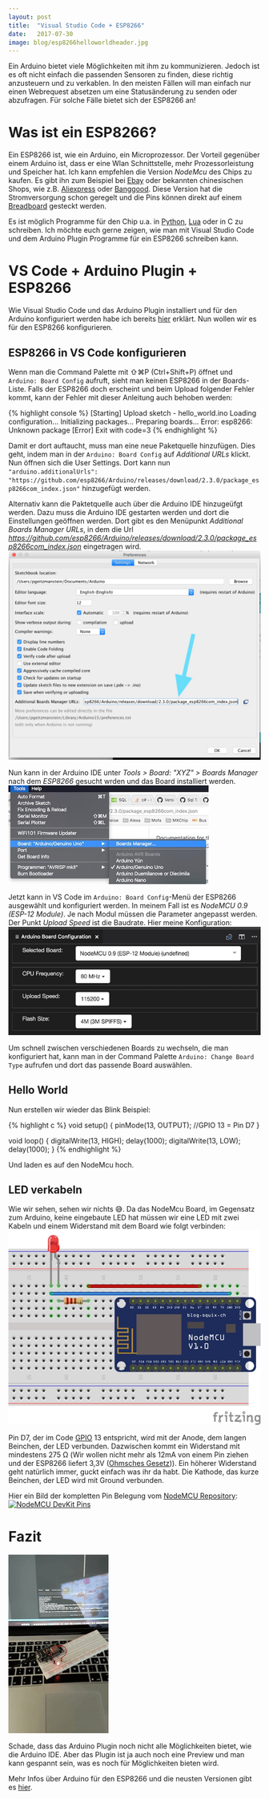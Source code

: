 ```yaml
---
layout: post
title:  "Visual Studio Code + ESP8266"
date:   2017-07-30
image: blog/esp8266helloworldheader.jpg
---
```


Ein Arduino bietet viele Möglichkeiten mit ihm zu kommunizieren. Jedoch ist es oft nicht einfach die passenden Sensoren zu finden, diese richtig anzusteuern und zu verkablen. In den meisten Fällen will man einfach nur einen Webrequest absetzen um eine Statusänderung zu senden oder abzufragen. Für solche Fälle bietet sich der ESP8266 an!

# Was ist ein ESP8266?

Ein ESP8266 ist, wie ein Arduino, ein Microprozessor. Der Vorteil gegenüber einem Arduino ist, dass er eine Wlan Schnittstelle, mehr Prozessorleistung und Speicher hat.
Ich kann empfehlen die Version *NodeMcu* des Chips zu kaufen. Es gibt ihn zum Beispiel bei [Ebay](https://www.ebay.de/sch/i.html?_nkw=nodemcu+v3+esp8266) oder bekannten chinesischen Shops, wie z.B. [Aliexpress](https://www.aliexpress.com/wholesale?SearchText=nodemcu+v3+esp8266) oder [Banggood](https://www.banggood.com/search/nodemcu-v3-esp8266.html). Diese Version hat die Stromversorgung schon geregelt und die Pins können direkt auf einem [Breadboard](https://de.wikipedia.org/wiki/Steckplatine) gesteckt werden.

Es ist möglich Programme für den Chip u.a. in [Python](https://docs.micropython.org/en/latest/esp8266/esp8266/tutorial/intro.html), [Lua](https://learn.adafruit.com/diy-esp8266-home-security-with-lua-and-mqtt/programming-the-esp8266-with-lua) oder in C zu schreiben.
Ich möchte euch gerne zeigen, wie man mit Visual Studio Code und dem Arduino Plugin Programme für ein ESP8266 schreiben kann.

# VS Code + Arduino Plugin + ESP8266

Wie Visual Studio Code und das Arduino Plugin installiert und für den Arduino konfiguriert werden habe ich bereits [hier](https://philippmanstein.com/blog/vs-code-arduino-hello-world/) erklärt.
Nun wollen wir es für den ESP8266 konfigurieren.

## ESP8266 in VS Code konfigurieren

Wenn man die Command Palette mit ⇧⌘P (Ctrl+Shift+P) öffnet und `Arduino: Board Config` aufruft, sieht man keinen ESP8266 in der Boards-Liste.
Falls der ESP8266 doch erscheint und beim Upload folgender Fehler kommt, kann der Fehler mit dieser Anleitung auch behoben werden:

{% highlight console %}
[Starting] Upload sketch - hello_world.ino
Loading configuration...
Initializing packages...
Preparing boards...
Error: esp8266: Unknown package
[Error] Exit with code=3
{% endhighlight %}

Damit er dort auftaucht, muss man eine neue Paketquelle hinzufügen. 
Dies geht, indem man in der `Arduino: Board Config` auf *Additional URLs* klickt. 
Nun öffnen sich die User Settings. Dort kann nun `"arduino.additionalUrls": "https://github.com/esp8266/Arduino/releases/download/2.3.0/package_esp8266com_index.json"` hinzugefügt werden.


Alternativ kann die Paktetquelle auch über die Arduino IDE hinzugeüfgt werden.
Dazu muss die Arduino IDE gestarten werden und dort die Einstellungen geöffnen werden.
Dort gibt es den Menüpunkt *Additional Boards Manager URLs*, in dem die Url *https://github.com/esp8266/Arduino/releases/download/2.3.0/package_esp8266com_index.json* eingetragen wird. 
![Additional Boards Manager URLs](/assets/img/blog/arduinoideaddsources.jpg)

Nun kann in der Arduino IDE unter *Tools > Board: "XYZ" > Boards Manager* nach dem *ESP8266* gesucht wrden und das Board installiert werden.
![Arduino IDE Boardmanger](/assets/img/blog/arduinoideboardmanager.jpg)

Jetzt kann in VS Code im `Arduino: Board Config`-Menü der ESP8266 ausgewählt und konfiguriert werden. In meinem Fall ist es *NodeMCU 0.9 (ESP-12 Module)*.
Je nach Modul müssen die Parameter angepasst werden. Der Punkt *Upload Speed* ist die Baudrate. Hier meine Konfiguration:
![NodeMCU 0.9 (ESP-12 Module) Config](/assets/img/blog/esp8266vscodeboardconfig.jpg)

Um schnell zwischen verschiedenen Boards zu wechseln, die man konfiguriert hat, kann man in der Command Palette `Arduino: Change Board Type` aufrufen und dort das passende Board auswählen.

## Hello World

Nun erstellen wir wieder das Blink Beispiel:

{% highlight c %}
void setup() {
  pinMode(13, OUTPUT); //GPIO 13 = Pin D7
}

void loop() {
  digitalWrite(13, HIGH);
  delay(1000);
  digitalWrite(13, LOW);
  delay(1000);
}
{% endhighlight %}

Und laden es auf den NodeMcu hoch.

## LED verkabeln

Wie wir sehen, sehen wir nichts 😅. Da das NodeMcu Board, im Gegensatz zum Arduino, keine eingebaute LED hat müssen wir eine LED mit zwei Kabeln und einem Widerstand mit dem Board wie folgt verbinden:
![Schematics NodeMCU Hello World](/assets/img/blog/esp8266helloworld.jpg)

Pin D7, der im Code [GPIO](https://de.wikipedia.org/wiki/Allzweckeingabe/-ausgabe) 13 entspricht, wird mit der Anode, dem langen Beinchen, der LED verbunden. Dazwischen kommt ein Widerstand mit mindestens 275 Ω (Wir wollen nicht mehr als 12mA von einem Pin ziehen und der ESP8266 liefert 3,3V ([Ohmsches Gesetz](https://de.wikipedia.org/wiki/Ohmsches_Gesetz))). Ein höherer Widerstand geht natürlich immer, guckt einfach was ihr da habt. Die Kathode, das kurze Beinchen, der LED wird mit Ground verbunden.

Hier ein Bild der kompletten Pin Belegung vom [NodeMCU Repository](https://github.com/nodemcu/nodemcu-devkit-v1.0):
[![NodeMCU DevKit Pins](https://raw.githubusercontent.com/nodemcu/nodemcu-devkit-v1.0/master/Documents/NODEMCU_DEVKIT_V1.0_PINMAP.png)](https://github.com/nodemcu/nodemcu-devkit-v1.0)

# Fazit

![Hello World!](/assets/img/blog/esp8266helloworldblink.gif)

Schade, dass das Arduino Plugin noch nicht alle Möglichkeiten bietet, wie die Arduino IDE. Aber das Plugin ist ja auch noch eine Preview und man kann gespannt sein, was es noch für Möglichkeiten bieten wird.

Mehr Infos über Arduino für den ESP8266 und die neusten Versionen gibt es [hier](https://github.com/esp8266/Arduino).